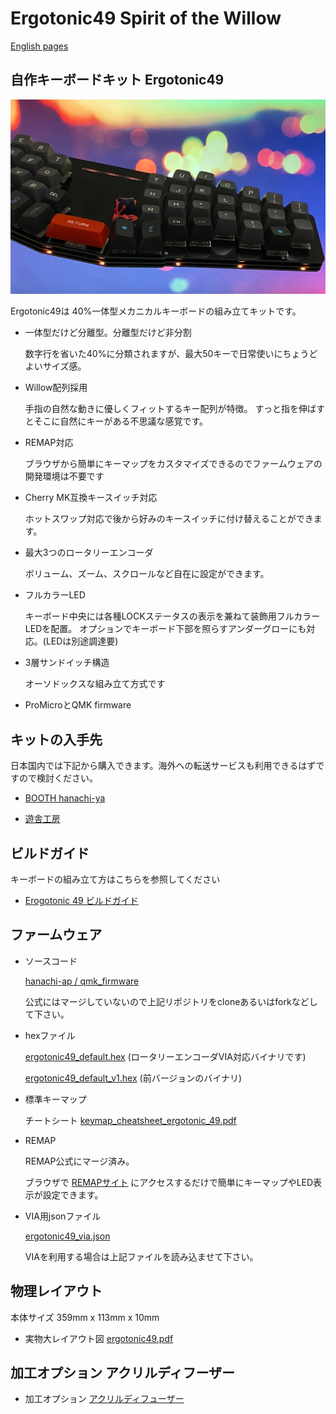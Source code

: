 # Ergotonic49 Spirit of the Willow
 
[English pages](https://translate.google.com/translate?hl=&sl=ja&tl=en&u=https%3A%2F%2Fhanachi-ap.github.io%2Fergotonic49_docs%2F&sandbox=1)

## 自作キーボードキット Ergotonic49 

![](docs/img/img1.jpg)


Ergotonic49は 40%一体型メカニカルキーボードの組み立てキットです。

- 一体型だけど分離型。分離型だけど非分割

  数字行を省いた40%に分類されますが、最大50キーで日常使いにちょうどよいサイズ感。
  
- Willow配列採用

  手指の自然な動きに優しくフィットするキー配列が特徴。
  すっと指を伸ばすとそこに自然にキーがある不思議な感覚です。

- REMAP対応

  ブラウザから簡単にキーマップをカスタマイズできるのでファームウェアの開発環境は不要です

- Cherry MK互換キースイッチ対応

  ホットスワップ対応で後から好みのキースイッチに付け替えることができます。

- 最大3つのロータリーエンコーダ

  ボリューム、ズーム、スクロールなど自在に設定ができます。

- フルカラーLED

  キーボード中央には各種LOCKステータスの表示を兼ねて装飾用フルカラーLEDを配置。
  オプションでキーボード下部を照らすアンダーグローにも対応。(LEDは別途調達要)

- 3層サンドイッチ構造

  オーソドックスな組み立て方式です

- ProMicroとQMK firmware


## キットの入手先

日本国内では下記から購入できます。海外への転送サービスも利用できるはずですので検討ください。

 - [BOOTH hanachi-ya](https://hanachiya.booth.pm/items/3040189)

 - [遊舎工房](https://shop.yushakobo.jp/collections/keyboard/products/2942)

## ビルドガイド

キーボードの組み立て方はこちらを参照してください

 -  [Erogotonic 49 ビルドガイド](https://hanachi-ap.github.io/ergotonic49_docs/docs/)

## ファームウェア

 - ソースコード
   
     [hanachi-ap / qmk_firmware](https://github.com/hanachi-ap/qmk_firmware/tree/ergotonic49/keyboards/ergotonic49)

   公式にはマージしていないので上記リポジトリをcloneあるいはforkなどして下さい。

- hexファイル

   [ergotonic49_default.hex](lib/ergotonic49_default.hex)    (ロータリーエンコーダVIA対応バイナリです)


   [ergotonic49_default_v1.hex](lib/ergotonic49_default_v1.hex)    (前バージョンのバイナリ)


- 標準キーマップ
  
   チートシート [keymap_cheatsheet_ergotonic_49.pdf](docs/img/keymap_cheatsheet_ergotonic_49.pdf)


- REMAP
  
  REMAP公式にマージ済み。

  ブラウザで [REMAPサイト](https://remap-keys.app/) にアクセスするだけで簡単にキーマップやLED表示が設定できます。

- VIA用jsonファイル
  
    [ergotonic49_via.json](lib/ergotonic49_via.json)

    VIAを利用する場合は上記ファイルを読み込ませて下さい。

## 物理レイアウト

本体サイズ  359mm x 113mm x 10mm
   
- 実物大レイアウト図 [ergotonic49.pdf](docs/img/ergotonic49.pdf)

## 加工オプション アクリルディフーザー


   
- 加工オプション [アクリルディフューザー](docs/10_acrylic_diffuser.md)
